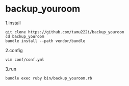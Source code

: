 backup_youroom
==============
1.install
```
git clone https://github.com/tamu222i/backup_youroom
cd backup_youroom
bundle install --path vendor/bundle
```
2.config
```
vim conf/conf.yml
```
3.run
```
bundle exec ruby bin/backup_youroom.rb
```
